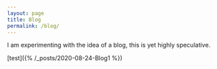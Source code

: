 ```yaml
---
layout: page
title: Blog
permalink: /blog/
---
```


I am experimenting with the idea of a blog, this is yet highly speculative.

[test]({% /_posts/2020-08-24-Blog1 %})